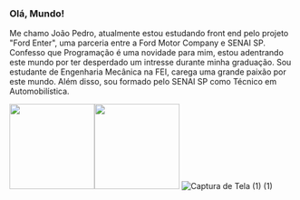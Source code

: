 ### Olá, Mundo!
Me chamo João Pedro, atualmente estou estudando front end pelo projeto "Ford Enter", uma parceria entre a Ford Motor Company e SENAI SP.
Confesso que Programação é uma novidade para mim, estou adentrando este mundo por ter desperdado um intresse durante minha graduação.
Sou estudante de Engenharia Mecânica na FEI, carega uma grande paixão por este mundo. Além disso, sou formado pelo SENAI SP como Técnico em Automobilística.

<img height ="150" src="https://cdn.jsdelivr.net/gh/devicons/devicon/icons/vscode/vscode-original-wordmark.svg" /><img height ="150" src="https://cdn.jsdelivr.net/gh/devicons/devicon/icons/javascript/javascript-plain.svg" />  ![Captura de Tela (1) (1)](https://github.com/JoaoppedroFend/JoaoppedroFend/assets/142447316/6e2658b4-2c21-4c60-ac76-77feb71866ac)

         
          

<!--
**JoaoppedroFend/JoaoppedroFend** is a ✨ _special_ ✨ repository because its `README.md` (this file) appears on your GitHub profile.

Here are some ideas to get you started:
Alteração
- 🔭 I’m currently working on ...
- 🌱 I’m currently learning ...
- 👯 I’m looking to collaborate on ...
- 🤔 I’m looking for help with ...
- 💬 Ask me about ...
- 📫 How to reach me: ...
- 😄 Pronouns: ...
- ⚡ Fun fact: ...
-->
